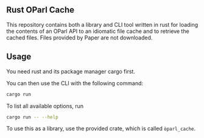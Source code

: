 ## Rust OParl Cache

This repository contains both a library and CLI tool written in rust for loading the contents of an OParl API 
to an idiomatic file cache and to retrieve the cached files. Files provided by Paper are not downloaded. 

## Usage

You need rust and its package manager cargo first.

You can then use the CLI with the following command:

```bash
cargo run
```

To list all available options, run

```bash
cargo run -- --help
```

To use this as a library, use the provided crate, which is called `òparl_cache`.
